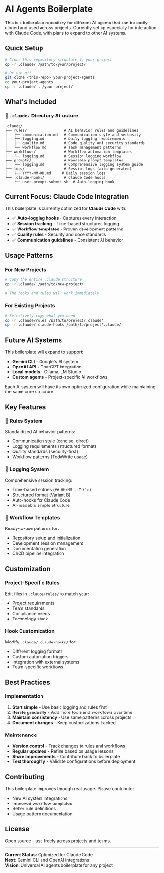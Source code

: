 # AI Agents Boilerplate

This is a boilerplate repository for different AI agents that can be easily cloned and used across projects. Currently set up especially for interaction with Claude Code, with plans to expand to other AI systems.

## Quick Setup

```bash
# Clone this repository structure to your project
cp -r .claude/ /path/to/your/project/

# Or use git
git clone <this-repo> your-project-agents
cd your-project-agents
cp -r .claude/ ../your-project/
```

## What's Included

### 📁 `.claude/` Directory Structure
```
.claude/
├── rules/                 # AI behavior rules and guidelines
│   ├── communication.md   # Communication style and verbosity
│   ├── logging.md         # Daily logging requirements
│   ├── quality.md         # Code quality and security standards
│   └── workflow.md        # Task management patterns
├── workflows/             # Workflow automation templates
│   └── logging.md         # Session logging workflow
├── prompts/               # Reusable prompt templates
│   └── logging.md         # Comprehensive logging system guide
├── logs/                  # Session logs (auto-generated)
│   ├── YYYY-MM-DD.md     # Daily session logs
└── .claude-hooks/         # Claude Code hooks
    └── user-prompt-submit.sh  # Auto-logging hook
```

## Current Focus: Claude Code Integration

This boilerplate is currently optimized for **Claude Code** with:

- ✅ **Auto-logging hooks** - Captures every interaction
- ✅ **Session tracking** - Time-based structured logging  
- ✅ **Workflow templates** - Proven development patterns
- ✅ **Quality rules** - Security and code standards
- ✅ **Communication guidelines** - Consistent AI behavior

## Usage Patterns

### For New Projects
```bash
# Copy the entire .claude structure
cp -r .claude/ /path/to/new-project/

# The hooks and rules will work immediately
```

### For Existing Projects  
```bash
# Selectively copy what you need
cp -r .claude/rules /path/to/project/.claude/
cp -r .claude/.claude-hooks /path/to/project/.claude/
```

## Future AI Systems

This boilerplate will expand to support:
- **Gemini CLI** - Google's AI system
- **OpenAI API** - ChatGPT integration
- **Local models** - Ollama, LM Studio
- **Custom agents** - Project-specific AI workflows

Each AI system will have its own optimized configuration while maintaining the same core structure.

## Key Features

### 🔧 **Rules System**
Standardized AI behavior patterns:
- Communication style (concise, direct)
- Logging requirements (structured format)
- Quality standards (security-first)
- Workflow patterns (TodoWrite usage)

### 📝 **Logging System**
Comprehensive session tracking:
- Time-based entries (`## HH:MM - Title`)
- Structured format (Variant B)
- Auto-hooks for Claude Code
- AI-readable simple structure

### 🔄 **Workflow Templates**
Ready-to-use patterns for:
- Repository setup and initialization
- Development session management
- Documentation generation
- CI/CD pipeline integration

## Customization

### Project-Specific Rules
Edit files in `.claude/rules/` to match your:
- Project requirements
- Team standards  
- Compliance needs
- Technology stack

### Hook Customization
Modify `.claude/.claude-hooks/` for:
- Different logging formats
- Custom automation triggers
- Integration with external systems
- Team-specific workflows

## Best Practices

### Implementation
1. **Start simple** - Use basic logging and rules first
2. **Iterate gradually** - Add more tools and workflows over time
3. **Maintain consistency** - Use same patterns across projects
4. **Document changes** - Keep customizations tracked

### Maintenance
- **Version control** - Track changes to rules and workflows
- **Regular updates** - Refine based on usage lessons
- **Share improvements** - Contribute back to boilerplate
- **Test thoroughly** - Validate configurations before deployment

## Contributing

This boilerplate improves through real usage. Please contribute:
- New AI system integrations
- Improved workflow templates  
- Better rule definitions
- Usage pattern documentation

## License

Open source - use freely across projects and teams.

---

**Current Status**: Optimized for Claude Code  
**Next**: Gemini CLI and OpenAI integrations  
**Vision**: Universal AI agents boilerplate for any project
